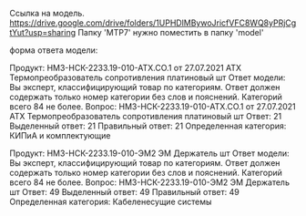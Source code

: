 Ссылка на модель. https://drive.google.com/drive/folders/1UPHDlMBywoJricfVFC8WQ8yPRjCgtYut?usp=sharing Папку 'MTP7' нужно поместить в папку 'model' 


форма ответа модели:

Продукт: НМЗ-НСК-2233.19-010-АТХ.СО.1 от 27.07.2021 АТХ Термопреобразователь сопротивления платиновый шт
Ответ модели: Вы эксперт, классифицирующий товар по категориям. Ответ должен содержать только номер категории без слов и пояснений. Категорий всего 84 не более.
Вопрос: НМЗ-НСК-2233.19-010-АТХ.СО.1 от 27.07.2021 АТХ Термопреобразователь сопротивления платиновый шт
Ответ: 21
Выделенный ответ: 21
Правильный ответ: 21
Определенная категория: КИПиА и комплектующие

Продукт: НМЗ-НСК-2233.19-010-ЭМ2 ЭМ Держатель шт
Ответ модели: Вы эксперт, классифицирующий товар по категориям. Ответ должен содержать только номер категории без слов и пояснений. Категорий всего 84 не более.
Вопрос: НМЗ-НСК-2233.19-010-ЭМ2 ЭМ Держатель шт
Ответ: 49
Выделенный ответ: 49
Правильный ответ: 49
Определенная категория: Кабеленесущие системы
